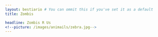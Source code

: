 ```yaml
---
layout: bestiario # You can ommit this if you've set it as a default
title: Zombis

headline: Zombis R Us
<!--picture: /images/animails/zebra.jpg-->
---
```

